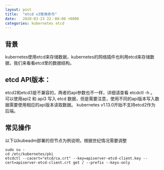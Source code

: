 ```yaml
---
layout: post
title:  "etcd v3常用命令"
date:   2020-03-23 22：00:00 +0800
categories: kubernetes etcd
---
```

## 背景
kubernetes使用etcd来存储数据，kubernetes的网络插件也利用etcd来存储数据，我们来看看etcd里的数据结构。

## etcd API版本：
etcd2和etcd3是不兼容的，两者的api参数也不一样，详细请查看 etcdctl -h 。
可以使用api2 和 api3 写入 etcd 数据，但是需要注意，使用不同的api版本写入数据需要使用相应的api版本读取数据。
kubernetes v1.13.0开始不支持etcd2作为后端。

## 常见操作
以下以kubeadm部署的但节点为例说明，根据世纪情况需要调整
```
sudo su -
cd /etc/kubernetes/pki
etcdctl --cacert="etcd/ca.crt" --key=apiserver-etcd-client.key --cert=apiserver-etcd-client.crt get / --prefix --keys-only
 ```
